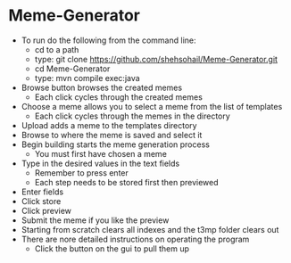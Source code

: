 # Meme-Generator
- To run do the following from the command line:
     - cd to a path 
     - type: git clone https://github.com/shehsohail/Meme-Generator.git
     - cd Meme-Generator 
     - type: mvn compile exec:java
- Browse button browses the created memes 
     - Each click cycles through the created memes
- Choose a meme allows you to select a meme from the list of templates
     - Each click cycles through the memes in the directory
- Upload adds a meme to the templates directory
- Browse to where the meme is saved and select it
- Begin building starts the meme generation process
     - You must first have chosen a meme
- Type in the desired values in the text fields 
     - Remember to press enter 
     - Each step needs to be stored first then previewed
- Enter fields
- Click store
- Click preview
- Submit the meme if you like the preview
- Starting from scratch clears all indexes and the t3mp folder clears out
- There are nore detailed instructions on operating the program
     - Click the button on the gui to pull them up
